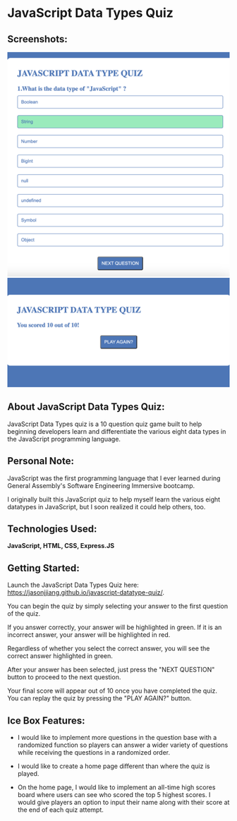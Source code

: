 # **JavaScript Data Types Quiz** 

## **Screenshots**:

![Home page](image-1.png)
![Final score](image.png)

## **About JavaScript Data Types Quiz**:

JavaScript Data Types quiz is a 10 question quiz game built to help beginning developers learn and differentiate the various eight data types in the JavaScript programming language.

## **Personal Note**:

JavaScript was the first programming language that I ever learned during General Assembly's Software Engineering Immersive bootcamp.

I originally built this JavaScript quiz to help myself learn the various eight datatypes in JavaScript, but I soon realized it could help others, too.

## **Technologies Used**:

**JavaScript, HTML, CSS, Express.JS**

## **Getting Started**:

Launch the JavaScript Data Types Quiz here: https://jasonjjiang.github.io/javascript-datatype-quiz/.

You can begin the quiz by simply selecting your answer to the first question of the quiz.

If you answer correctly, your answer will be highlighted in green. If it is an incorrect answer, your answer will be highlighted in red.

Regardless of whether you select the correct answer, you will see the correct answer highlighted in green. 

After your answer has been selected, just press the "NEXT QUESTION" button to proceed to the next question. 

Your final score will appear out of 10 once you have completed the quiz. You can replay the quiz by pressing the "PLAY AGAIN?" button.

## **Ice Box Features**:

- I would like to implement more questions in the question base with a randomized function so players can answer a wider variety of questions while receiving the questions in a randomized order.

- I would like to create a home page different than where the quiz is played.

- On the home page, I would like to implement an all-time high scores board where users can see who scored the top 5 highest scores. I would give players an option to input their name along with their score at the end of each quiz attempt.

